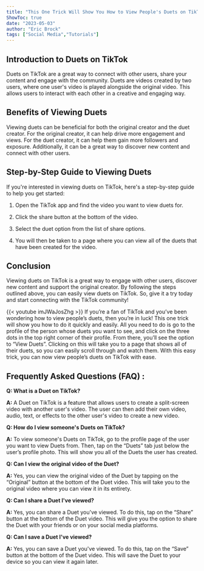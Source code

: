 ```yaml
---
title: "This One Trick Will Show You How to View People's Duets on TikTok!"
ShowToc: true 
date: "2023-05-03"
author: "Eric Brock" 
tags: ["Social Media","Tutorials"]
---
```

## Introduction to Duets on TikTok

Duets on TikTok are a great way to connect with other users, share your content and engage with the community. Duets are videos created by two users, where one user's video is played alongside the original video. This allows users to interact with each other in a creative and engaging way.

## Benefits of Viewing Duets

Viewing duets can be beneficial for both the original creator and the duet creator. For the original creator, it can help drive more engagement and views. For the duet creator, it can help them gain more followers and exposure. Additionally, it can be a great way to discover new content and connect with other users.

## Step-by-Step Guide to Viewing Duets

If you're interested in viewing duets on TikTok, here's a step-by-step guide to help you get started:

1. Open the TikTok app and find the video you want to view duets for.

2. Click the share button at the bottom of the video.

3. Select the duet option from the list of share options.

4. You will then be taken to a page where you can view all of the duets that have been created for the video.

## Conclusion

Viewing duets on TikTok is a great way to engage with other users, discover new content and support the original creator. By following the steps outlined above, you can easily view duets on TikTok. So, give it a try today and start connecting with the TikTok community!

{{< youtube imJWaJosZhg >}} 
If you’re a fan of TikTok and you’ve been wondering how to view people’s duets, then you’re in luck! This one trick will show you how to do it quickly and easily. All you need to do is go to the profile of the person whose duets you want to see, and click on the three dots in the top right corner of their profile. From there, you’ll see the option to “View Duets”. Clicking on this will take you to a page that shows all of their duets, so you can easily scroll through and watch them. With this easy trick, you can now view people’s duets on TikTok with ease.

## Frequently Asked Questions (FAQ) :
**Q: What is a Duet on TikTok?**

**A:** A Duet on TikTok is a feature that allows users to create a split-screen video with another user's video. The user can then add their own video, audio, text, or effects to the other user's video to create a new video. 

**Q: How do I view someone's Duets on TikTok?**

**A:** To view someone's Duets on TikTok, go to the profile page of the user you want to view Duets from. Then, tap on the “Duets” tab just below the user’s profile photo. This will show you all of the Duets the user has created. 

**Q: Can I view the original video of the Duet?**

**A:** Yes, you can view the original video of the Duet by tapping on the “Original” button at the bottom of the Duet video. This will take you to the original video where you can view it in its entirety. 

**Q: Can I share a Duet I've viewed?**

**A:** Yes, you can share a Duet you've viewed. To do this, tap on the “Share” button at the bottom of the Duet video. This will give you the option to share the Duet with your friends or on your social media platforms. 

**Q: Can I save a Duet I've viewed?**

**A:** Yes, you can save a Duet you've viewed. To do this, tap on the “Save” button at the bottom of the Duet video. This will save the Duet to your device so you can view it again later.


